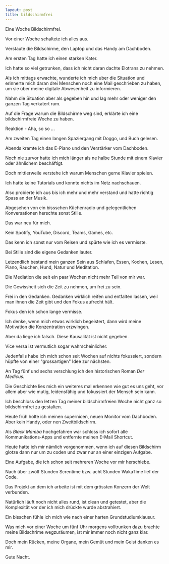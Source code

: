 ```yaml
---
layout: post
title: bildschirmfrei
---
```


Eine Woche Bildschirmfrei.

Vor einer Woche schaltete ich alles aus.

Verstaute die Bildschirme, den Laptop und das Handy am Dachboden.

Am ersten Tag hatte ich einen starken Kater.

Ich hatte so viel getrunken, dass ich nicht daran dachte Elotrans zu nehmen.

Als ich mittags erwachte, wunderte ich mich uber die Situation und erinnerte mich daran drei Menschen noch eine Mail geschrieben zu haben, um sie über meine digitale Abwesenheit zu informieren.

Nahm die Situation aber als gegeben hin und lag mehr oder weniger den ganzen Tag verkatert rum.

Auf die Frage warum die Bildschirme weg sind, erklärte ich eine bildschirmfreie Woche zu haben.

Reaktion - Aha, so so ...

Am zweiten Tag einen langen Spaziergang mit Doggo, und Buch gelesen.

Abends kramte ich das E-Piano und den Verstärker vom Dachboden.

Noch nie zurvor hatte ich mich länger als ne halbe Stunde mit einem Klavier oder ähnlichem beschäftigt.

Doch mittlerweile verstehe ich warum Menschen gerne Klavier spielen.

Ich hatte keine Tutorials und konnte nichts im Netz nachschauen.

Also probierte ich aus bis ich mehr und mehr verstand und hatte richtig Spass an der Musik.

Abgesehen von ein bissschen Küchenradio und gelegentlichen Konversationen herschte sonst Stille.

Das war neu für mich.

Kein Spotify, YouTube, Discord, Teams, Games, etc.

Das kenn ich sonst nur vom Reisen und spürte wie ich es vermisste.

Bei Stille sind die eigene Gedanken lauter.

Letzendlich bestand mein ganzen Sein aus Schlafen, Essen, Kochen, Lesen, Piano, Rauchen, Hund, Natur und Meditation.

Die Mediation die seit ein paar Wochen nicht mehr Teil von mir war.

Die Gewissheit sich die Zeit zu nehmen, um frei zu sein.

Frei in den Gedanken. Gedanken wirklich reifen und entfalten lassen, weil man ihnen die Zeit gibt und den Fokus aufrecht hält.

Fokus den ich schon lange vermisse.

Ich denke, wenn mich etwas wirklich begeistert, dann wird meine Motivation die Konzentration erzwingen.

Aber da liege ich falsch. Diese Kausalität ist nicht gegeben.

Vice versa ist vermutlich sogar wahrscheinlicher.

Jedenfalls habe ich mich schon seit Wochen auf nichts fokussiert, sondern hüpfte von einer "grossartigen" Idee zur nächsten.

An Tag fünf und sechs verschlung ich den historischen Roman *Der Medicus*.

Die Geschichte lies mich ein weiteres mal erkennen wie gut es uns geht, vor allem aber wie mutig, leidensfähig und fokussiert der Mensch sein kann.

Ich beschloss den letzen Tag meiner bildschirmfreien Woche nicht ganz so bildschirmfrei zu gestalten.

Heute früh holte ich meinen supernicen, neuen Monitor vom Dachboden. Aber kein Handy, oder nen Zweitbildschirm.

Als *Black Mamba* hochgefahren war schloss ich sofort alle Kommunikations-Apps und entfernte meinen E-Mail Shortcut.

Heute hatte ich mir nämlich vorgenommen, wenn ich auf diesen Bildschirm glotze dann nur um zu coden und zwar nur an einer einzigen Aufgabe.

Eine Aufgabe, die ich schon seit mehreren Woche vor mir herschiebe.

Nach über zwölf Stunden Screntime bzw. acht Stunden WakaTime lief der Code.

Das Projekt an dem ich arbeite ist mit dem grössten Konzern der Welt verbunden.

Natürlich läuft noch nicht alles rund, ist clean und getestet, aber die Komplexität vor der ich mich drückte wurde abstrahiert.

Ein bisschen fühle ich mich wie nach einer harten Grundstudiumklausur.

Was mich vor einer Woche um fünf Uhr morgens volltrunken dazu brachte meine Bildschrime wegzuräumen, ist mir immer noch nicht ganz klar.

Doch mein Rücken, meine Organe, mein Gemüt und mein Geist danken es mir.

Gute Nacht.
